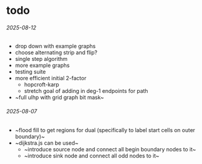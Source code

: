 todo
===

###### 2025-08-12

* drop down with example graphs
* choose alternating strip and flip?
* single step algorithm
* more example graphs
* testing suite
* more efficient initial 2-factor
  - hopcroft-karp
  - stretch goal of adding in deg-1 endpoints for
    path
* ~full ulhp with grid graph bit mask~

###### 2025-08-07

* ~flood fill to get regions for dual (specifically to label start
  cells on outer boundary)~
* ~dijkstra.js can be used~
  - ~introduce source node and connect all begin boundary nodes to it~
  - ~introduce sink node and connect all odd nodes to it~

